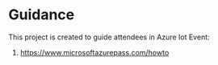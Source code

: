 # Guidance
This project is created to guide attendees in Azure Iot Event:
1. https://www.microsoftazurepass.com/howto

